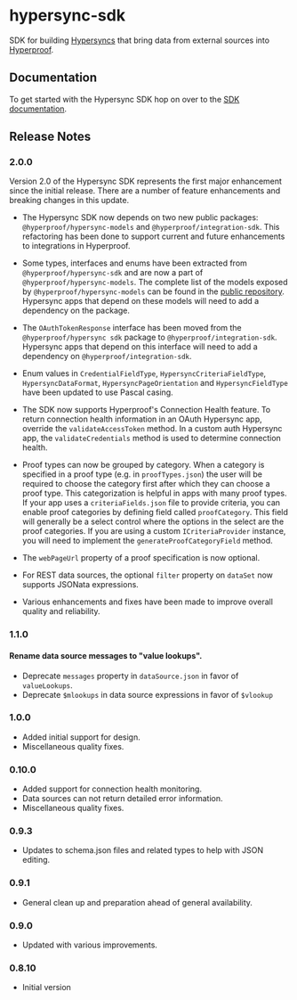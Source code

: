 # hypersync-sdk

SDK for building [Hypersyncs](https://docs.hyperproof.io/hypersyncs/) that bring data from external sources into [Hyperproof](https://hyperproof.io).

## Documentation

To get started with the Hypersync SDK hop on over to the [SDK documentation](doc/000-toc.md).

## Release Notes

### 2.0.0

Version 2.0 of the Hypersync SDK represents the first major enhancement since the
initial release. There are a number of feature enhancements and breaking changes
in this update.

- The Hypersync SDK now depends on two new public packages: `@hyperproof/hypersync-models` and
  `@hyperproof/integration-sdk`. This refactoring has been done to support current and
  future enhancements to integrations in Hyperproof.

- Some types, interfaces and enums have been extracted from `@hyperproof/hypersync-sdk`
  and are now a part of `@hyperproof/hypersync-models`. The complete list of the models
  exposed by `@hyperproof/hypersync-models` can be found in the
  [public repository](https://github.com/Hyperproof/hypersync-models). Hypersync apps that
  depend on these models will need to add a dependency on the package.

- The `OAuthTokenResponse` interface has been moved from the `@hyperproof/hypersync sdk`
  package to `@hyperproof/integration-sdk`. Hypersync apps that depend on this interface
  will need to add a dependency on `@hyperproof/integration-sdk`.

- Enum values in `CredentialFieldType`, `HypersyncCriteriaFieldType`, `HypersyncDataFormat`,
  `HypersyncPageOrientation` and `HypersyncFieldType` have been updated to use Pascal casing.

- The SDK now supports Hyperproof's Connection Health feature. To return connection health
  information in an OAuth Hypersync app, override the `validateAccessToken` method. In a custom auth
  Hypersync app, the `validateCredentials` method is used to determine connection health.

- Proof types can now be grouped by category. When a category is specified in a proof type
  (e.g. in `proofTypes.json`) the user will be required to choose the category first after
  which they can choose a proof type. This categorization is helpful in apps with many proof types.
  If your app uses a `criteriaFields.json` file to provide criteria, you can enable proof
  categories by defining field called `proofCategory`. This field will generally be a select
  control where the options in the select are the proof categories. If you are using a custom
  `ICriteriaProvider` instance, you will need to implement the `generateProofCategoryField` method.

- The `webPageUrl` property of a proof specification is now optional.

- For REST data sources, the optional `filter` property on `dataSet`
  now supports JSONata expressions.

- Various enhancements and fixes have been made to improve overall quality and reliability.

### 1.1.0

#### Rename data source messages to "value lookups".

- Deprecate `messages` property in `dataSource.json` in favor of `valueLookups`.
- Deprecate `$mlookups` in data source expressions in favor of `$vlookup`

### 1.0.0

- Added initial support for design.
- Miscellaneous quality fixes.

### 0.10.0

- Added support for connection health monitoring.
- Data sources can not return detailed error information.
- Miscellaneous quality fixes.

### 0.9.3

- Updates to schema.json files and related types to help with JSON editing.

### 0.9.1

- General clean up and preparation ahead of general availability.

### 0.9.0

- Updated with various improvements.

### 0.8.10

- Initial version
